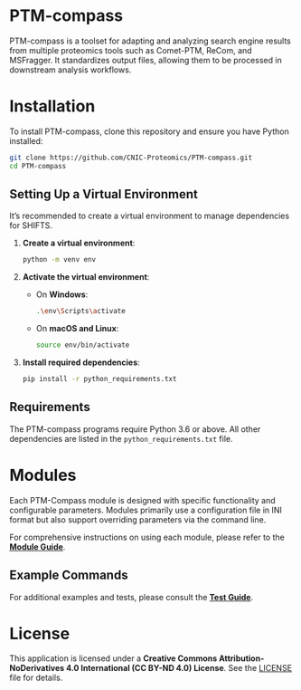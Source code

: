 # PTM-compass

PTM-compass is a toolset for adapting and analyzing search engine results from multiple proteomics tools such as Comet-PTM, ReCom, and MSFragger. It standardizes output files, allowing them to be processed in downstream analysis workflows.

# Installation

To install PTM-compass, clone this repository and ensure you have Python installed:

```bash
git clone https://github.com/CNIC-Proteomics/PTM-compass.git
cd PTM-compass
```

## Setting Up a Virtual Environment

It’s recommended to create a virtual environment to manage dependencies for SHIFTS.

1. **Create a virtual environment**:

    ```bash
    python -m venv env
    ```

2. **Activate the virtual environment**:

   - On **Windows**:
     ```bash
     .\env\Scripts\activate
     ```
   - On **macOS and Linux**:
     ```bash
     source env/bin/activate
     ```

3. **Install required dependencies**:

    ```bash
    pip install -r python_requirements.txt
    ```

## Requirements

The PTM-compass programs require Python 3.6 or above. All other dependencies are listed in the `python_requirements.txt` file.


# Modules

Each PTM-Compass module is designed with specific functionality and configurable parameters. Modules primarily use a configuration file in INI format but also support overriding parameters via the command line.

For comprehensive instructions on using each module, please refer to the **[Module Guide](MODULES.md)**.

## Example Commands

For additional examples and tests, please consult the **[Test Guide](TESTS.md)**.


# License

This application is licensed under a **Creative Commons Attribution-NoDerivatives 4.0 International (CC BY-ND 4.0) License**. See the [LICENSE](LICENSE.md) file for details.
